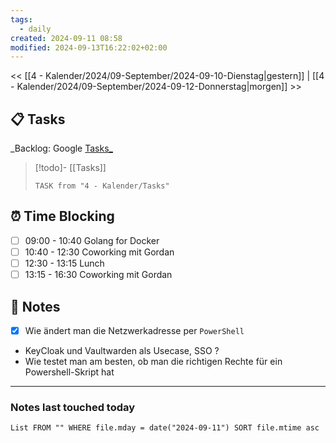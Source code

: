 ```yaml
---
tags:
  - daily
created: 2024-09-11 08:58
modified: 2024-09-13T16:22:02+02:00
---
```

<< [[4 - Kalender/2024/09-September/2024-09-10-Dienstag|gestern]]  | [[4 - Kalender/2024/09-September/2024-09-12-Donnerstag|morgen]] >>
## 📋 Tasks
_Backlog: Google [Tasks_](https://calendar.google.com/calendar/u/0/r/tasks)

> [!todo]- [[Tasks]]
> ```dataview
> TASK from "4 - Kalender/Tasks"
> ```
## ⏰ Time Blocking
- [ ] 09:00 - 10:40 Golang for Docker
- [ ] 10:40 - 12:30 Coworking mit Gordan
- [ ] 12:30 - 13:15 Lunch
- [ ] 13:15 - 16:30 Coworking mit Gordan

## 📝 Notes
- [x] Wie ändert man die Netzwerkadresse per `PowerShell`
- KeyCloak und Vaultwarden als Usecase, SSO ? 
- Wie testet man am besten, ob man die richtigen Rechte für ein Powershell-Skript hat

---
### Notes last touched today
```dataview
List FROM "" WHERE file.mday = date("2024-09-11") SORT file.mtime asc
```